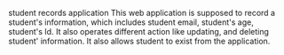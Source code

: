 student records application
This web application is supposed to record a student's information, which includes student email, student's age, student's Id.
It also operates different action like updating, and deleting student' information.
It also allows student to exist from the application.

